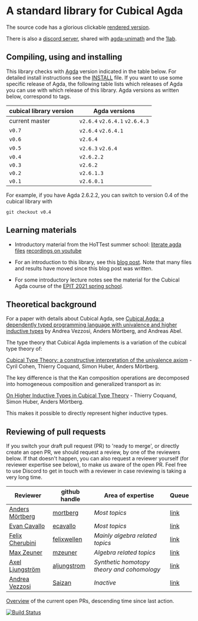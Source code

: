 A standard library for Cubical Agda
===================================

The source code has a glorious clickable [rendered version](https://agda.github.io/cubical/Cubical.README.html).

There is also a [discord server](https://discord.gg/yjTKHzepMx), shared with [agda-unimath](https://unimath.github.io/agda-unimath/) and the [1lab](https://1lab.dev/).

Compiling, using and installing
-------------------------------
This library checks with [Agda](https://github.com/agda/agda/) version indicated in the table below.
For detailed install instructions see the
[INSTALL](https://github.com/agda/cubical/blob/master/INSTALL.md)
file.
If you want to use some specific release of Agda,
the following table lists which releases of Agda you can use with which release of this library.
Agda versions as written below, correspond to tags.

| cubical library version | Agda versions                  |
|-------------------------|--------------------------------|
| current master          | `v2.6.4` `v2.6.4.1` `v2.6.4.3` |
| `v0.7`                  | `v2.6.4` `v2.6.4.1`            |
| `v0.6`                  | `v2.6.4`                       |
| `v0.5`                  | `v2.6.3` `v2.6.4`              |
| `v0.4`                  | `v2.6.2.2`                     |
| `v0.3`                  | `v2.6.2`                       |
| `v0.2`                  | `v2.6.1.3`                     |
| `v0.1`                  | `v2.6.0.1`                     |

For example, if you have Agda 2.6.2.2, you can switch to version 0.4 of the cubical library with
```
git checkout v0.4
```

Learning materials
------------------
* Introductory material from the HoTTest summer school:
  [literate agda files](https://github.com/martinescardo/HoTTEST-Summer-School/tree/main/Agda/Cubical)
  [recordings on youtube](https://www.youtube.com/channel/UC-9jDbJ-HegCFuWuam1SfvQ)

* For an introduction to this library, see this [blog
  post](https://homotopytypetheory.org/2018/12/06/cubical-agda/). Note that many
  files and results have moved since this blog post was written.

* For some introductory lecture notes see the material for the Cubical Agda course
  of the [EPIT 2021 spring school](https://github.com/HoTT/EPIT-2020/blob/main/04-cubical-type-theory/).


Theoretical background
----------------------
For a paper with details about Cubical Agda, see [Cubical Agda: a dependently typed
programming language with univalence and higher inductive
types](https://dl.acm.org/doi/10.1145/3341691) by Andrea Vezzosi, Anders
Mörtberg, and Andreas Abel.

The type theory that Cubical Agda implements is a variation of the
cubical type theory of:

[Cubical Type Theory: a constructive interpretation of the univalence
axiom](https://arxiv.org/abs/1611.02108) - Cyril Cohen, Thierry
Coquand, Simon Huber, Anders Mörtberg.


The key difference is that the Kan composition operations are
decomposed into homogeneous composition and generalized transport as
in:

[On Higher Inductive Types in Cubical Type
Theory](https://arxiv.org/abs/1802.01170) - Thierry Coquand, Simon
Huber, Anders Mörtberg.

This makes it possible to directly represent higher inductive types.


Reviewing of pull requests
--------------------------
If you switch your draft pull request (PR) to 'ready to merge',
or directly create an open PR,
we should request a review, by one of the reviewers below.
If that doesn't happen, you can also request a reviewer yourself (for reviewer expertise see below),
to make us aware of the open PR. Feel free to use Discord to get in touch with a reviewer in case reviewing is taking a very long time.

| Reviewer                                                                | github handle | Area of expertise                           | Queue |
|-------------------------------------------------------------------------|---------------|---------------------------------------------|------|
| [Anders Mörtberg](https://staff.math.su.se/anders.mortberg/)            | [mortberg](https://github.com/mortberg) | *Most topics*  | [link](https://github.com/agda/cubical/pulls?q=is%3Apr+review-requested%3Amortberg+) |
| [Evan Cavallo](https://staff.math.su.se/evan.cavallo/)                  | [ecavallo](https://github.com/ecavallo) | *Most topics*  | [link](https://github.com/agda/cubical/pulls?q=is%3Apr+review-requested%3Aecavallo+) |
| [Felix Cherubini](https://felix-cherubini.de)                           | [felixwellen](https://github.com/felixwellen) | *Mainly algebra related topics* | [link](https://github.com/agda/cubical/pulls?q=is%3Apr+review-requested%3Afelixwellen+) |
| [Max Zeuner](https://www.su.se/english/profiles/maze1512-1.450461)      | [mzeuner](https://github.com/mzeuner) | *Algebra related topics*                   | [link](https://github.com/agda/cubical/pulls?q=is%3Apr+review-requested%3Amzeuner+) |
| [Axel Ljungström](https://www.su.se/english/profiles/axlj4439-1.450268) | [aljungstrom](https://github.com/aljungstrom) | *Synthetic homotopy theory and cohomology* | [link](https://github.com/agda/cubical/pulls?q=is%3Apr+review-requested%3Aaljungstrom+) |
| [Andrea Vezzosi](http://saizan.github.io/)                              | [Saizan](https://github.com/Saizan)   | *Inactive*                                 | [link](https://github.com/agda/cubical/pulls?q=is%3Apr+review-requested%3ASaizan+) |

[Overview](https://github.com/agda/cubical/pulls?q=is%3Apr+is%3Aopen+sort%3Aupdated-asc+draft%3Afalse) of the current open PRs, descending time since last action.

[![Build Status](https://travis-ci.org/agda/cubical.svg?branch=master)](https://travis-ci.org/agda/cubical)
